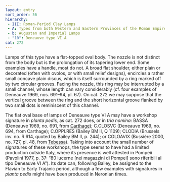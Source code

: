 ```yaml
---
layout: entry
sort_order: 56
hierarchy:
 - III: Roman-Period Clay Lamps
 - A: Types from both Western and Eastern Provinces of the Roman Empire
 - b: Augustan and Imperial Lamps
 - "10": Deneauve type VI A
cat: 272
---
```


Lamps of this type have a flat-topped oval body. The nozzle is not distinct from the body but is the prolongation of its tapering lower end. Some examples have a handle, most do not. A broad flat shoulder, either plain or decorated (often with ovolos, or with small relief designs), encircles a rather small concave plain discus, which is itself surrounded by a ring marked off by two circular grooves. Facing the nozzle, this ring may be interrupted by a small channel, whose length can vary considerably (cf. four examples of Deneauve 1969, nos. 691–94, pl. 67). On cat. 272 we may suppose that the vertical groove between the ring and the short horizontal groove flanked by two small dots is reminiscent of this channel.

The flat oval base of lamps of Deneauve type VI A may have a workshop signature in *planta pedis,* as cat. 272 does, or in *tria nomina:* <span class="inscription">BASSA</span> (Deneauve 1969, no. 691, from <a href='../../map/#loc_314921'>Carthage</a>); <span class="inscription">C.CLOSVC</span> (Deneauve 1969, no. 694, from Carthage); <span class="inscription">C.OPPI.RES</span> (Bailey BM II, Q 1109); <span class="inscription">CLODIA</span> (Brussels inv. no. R.614, quoted by Bailey BM II, p. 244); or <span class="inscription">COLOAVIX</span> (Bussière 2000, no. 727, pl. 48, from <a href='../../map/#loc_324831'>Tebessa</a>). Taking into account the small number of signatures of these workshops, the type seems to have had a limited production outside Italy, where its presence is well attested in Pompeii (Pavolini 1977, p. 37: “80 lucerne [nei magazzini di Pompei] sono riferibili al tipo Deneauve VI A”). Its date can, following Bailey, be assigned to the Flavian to Early Trajanic period, although a few examples with signatures in *planta pedis* might have been produced in Neronian times.
